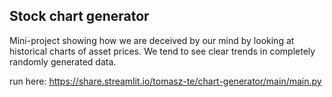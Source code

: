 ## Stock chart generator

Mini-project showing how we are deceived by our mind by looking at historical charts of asset prices. We tend to see clear trends in completely randomly generated data.

run here: https://share.streamlit.io/tomasz-te/chart-generator/main/main.py
